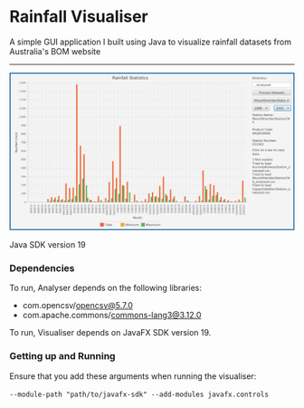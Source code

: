 # Rainfall Visualiser

A simple GUI application I built using Java to visualize rainfall datasets from Australia's BOM website

---

![](https://raw.githubusercontent.com/calebwebster/rainfall-visualiser/main/screenshot.png)

Java SDK version 19

### Dependencies
To run, Analyser depends on the following libraries:

- com.opencsv/opencsv@5.7.0
- com.apache.commons/commons-lang3@3.12.0

To run, Visualiser depends on JavaFX SDK version 19.

### Getting up and Running

Ensure that you add these arguments when running the visualiser:

`--module-path "path/to/javafx-sdk" --add-modules javafx.controls`
